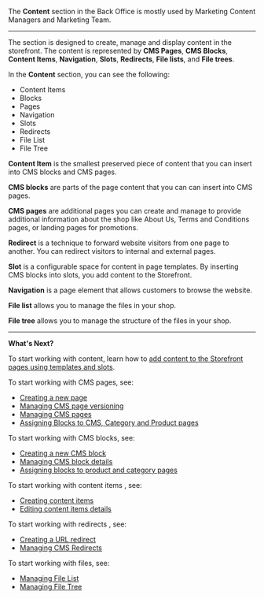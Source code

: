 The **Content** section in the Back Office is mostly used by Marketing Content Managers and Marketing Team.
***
The section is designed to create, manage and display content in the storefront. The content is represented by **CMS Pages**, **CMS Blocks**, **Content Items**, **Navigation**, **Slots**, **Redirects**, **File lists**, and **File trees**.


In the **Content** section, you can see the following:

* Content Items
* Blocks
* Pages
* Navigation
* Slots
* Redirects
* File List
* File Tree

**Content Item** is the smallest preserved piece of content that you can insert into CMS blocks and CMS pages. 

**CMS blocks** are parts of the page content that you can can insert into CMS pages.

**CMS pages** are additional pages you can create and manage to provide additional information about the shop like About Us, Terms and Conditions pages, or landing pages for promotions. 

**Redirect** is a technique to forward website visitors from one page to another. You can redirect visitors to internal and external pages.

**Slot** is a configurable space for content in page templates. By inserting CMS blocks into slots, you add content to the Storefront.

**Navigation** is a page element that allows customers to browse the website.

**File list** allows you to manage the files in your shop.

**File tree** allows you to manage the structure of the files in your shop.
***
**What's Next?**

To start working with content, learn how to [add content to the Storefront pages using templates and slots](https://documentation.spryker.com/docs/adding-content-to-storefront-pages-using-templates-slots).


To start working with CMS pages, see:

* [Creating a new page](https://documentation.spryker.com/docs/creating-a-cms-page) 
* [Managing CMS page versioning](https://documentation.spryker.com/docs/cms-pages-versioning) 
* [Managing CMS pages](https://documentation.spryker.com/docs/managing-cms-pages)
* [Assigning Blocks to CMS, Category and Product pages](https://documentation.spryker.com/docs/adding-content-to-storefront-pages-using-templates-slots)

To start working with CMS blocks, see: 

* [Creating a new CMS block](https://documentation.spryker.com/docs/creating-cms-block)
* [Managing CMS block details](https://documentation.spryker.com/docs/managing-cms-blocks)
* [Assigning blocks to product and category pages](https://documentation.spryker.com/docs/adding-content-to-storefront-pages-using-templates-slots)

To start working with content items , see:

* [Creating content items](https://documentation.spryker.com/docs/creating-content-items)
* [Editing content items details](https://documentation.spryker.com/docs/editing-content-items)


To start working with redirects , see:

* [Creating a URL redirect](https://documentation.spryker.com/docs/creating-cms-redirects)
* [Managing CMS Redirects](https://documentation.spryker.com/docs/editing-cms-redirects)

To start working with files, see:
* [Managing File List](https://documentation.spryker.com/docs/managing-file-list) 
* [Managing File Tree](https://documentation.spryker.com/docs/managing-file-tree) 
